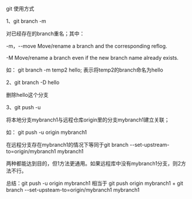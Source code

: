 git 使用方式

1、git branch -m

对已经存在的branch重名；其中：

-m，--move   Move/rename a branch and the corresponding reflog.

-M Move/rename a branch even if the new branch name already exists.

如： git branch -m temp2 hello; 表示将temp2的branch命名为hello

2、git branch -D hello

删除hello这个分支

3、git push -u

将本地分支mybranch1与远程仓库origin里的分支mybranch1建立关联；

如： git push -u origin mybranch1

在远程分支存在mybranch1的情况下等同于git branch --set-upstream-to=origin/mybranch1 mybranch1

两种都能达到目的，但1方法更通用。如果远程库中没有mybranch1分支，则2方法不行。

总结：git push -u origin mybranch1 相当于 git push origin mybranch1 + git branch --set-upsteam-to=origin/mybranch1 mybranch1
